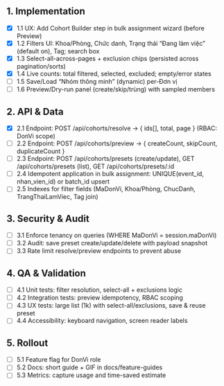 ## 1. Implementation
- [x] 1.1 UX: Add Cohort Builder step in bulk assignment wizard (before Preview)
- [x] 1.2 Filters UI: Khoa/Phòng, Chức danh, Trạng thái “Đang làm việc” (default on), Tag; search box
- [x] 1.3 Select-all-across-pages + exclusion chips (persisted across pagination/sorts)
- [x] 1.4 Live counts: total filtered, selected, excluded; empty/error states
- [ ] 1.5 Save/Load “Nhóm thông minh” (dynamic) per-Đơn vị
- [ ] 1.6 Preview/Dry-run panel (create/skip/trùng) with sampled members

## 2. API & Data
- [x] 2.1 Endpoint: POST /api/cohorts/resolve → { ids[], total, page } (RBAC: DonVi scope)
- [ ] 2.2 Endpoint: POST /api/cohorts/preview → { createCount, skipCount, duplicateCount }
- [ ] 2.3 Endpoint: POST /api/cohorts/presets (create/update), GET /api/cohorts/presets (list), GET /api/cohorts/presets/:id
- [ ] 2.4 Idempotent application in bulk assignment: UNIQUE(event_id, nhan_vien_id) or batch_id upsert
- [ ] 2.5 Indexes for filter fields (MaDonVi, Khoa/Phòng, ChucDanh, TrangThaiLamViec, Tag join)

## 3. Security & Audit
- [ ] 3.1 Enforce tenancy on queries (WHERE MaDonVi = session.maDonVi)
- [ ] 3.2 Audit: save preset create/update/delete with payload snapshot
- [ ] 3.3 Rate limit resolve/preview endpoints to prevent abuse

## 4. QA & Validation
- [ ] 4.1 Unit tests: filter resolution, select-all + exclusions logic
- [ ] 4.2 Integration tests: preview idempotency, RBAC scoping
- [ ] 4.3 UX tests: large list (1k) with select-all/exclusions, save & reuse preset
- [ ] 4.4 Accessibility: keyboard navigation, screen reader labels

## 5. Rollout
- [ ] 5.1 Feature flag for DonVi role
- [ ] 5.2 Docs: short guide + GIF in docs/feature-guides
- [ ] 5.3 Metrics: capture usage and time-saved estimate